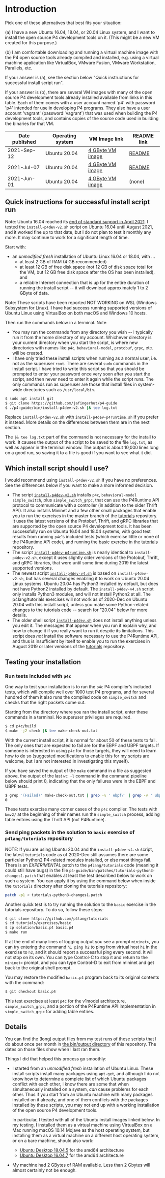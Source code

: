 # Introduction

Pick one of these alternatives that best fits your situation:

(a) I have a new Ubuntu 16.04, 18.04, or 20.04 Linux system, and I
    want to install the open source P4 development tools on it.  (This
    might be a new VM created for this purpose.)

(b) I am comfortable downloading and running a virtual machine image
    with the P4 open source tools already compiled and installed,
    e.g. using a virtual machine application like VirtualBox, VMware
    Fusion, VMware Workstation, Parallels, etc.

If your answer is (a), see the section below "Quick instructions for
successful install script run".

If your answer is (b), there are several VM images with many of the
open source P4 development tools already installed available from
links in this table.  Each of them comes with a user account named
'p4' with password 'p4' intended for use in developing P4 programs.
They also have a user account 'vagrant' (password 'vagrant') that was
used when building the P4 development tools, and contains copies of
the source code used in building the binaries for that VM.

| Date published | Operating system | VM Image link | README link |
| -------------- | ---------------- | ------------- | ----------- |
| 2021-Sep-12 | Ubuntu 20.04 | [4 GByte VM image](https://drive.google.com/file/d/1ZuEM4r_a4RLNq3D9Y3A1aqbiR3gFLE3z/view?usp=sharing) | [README](https://drive.google.com/file/d/16usydz9BrotG0wI5vToqJttsB4TWIcVg/view?usp=sharing) |
| 2021-Jul-07 | Ubuntu 20.04 | [4 GByte VM image](https://drive.google.com/file/d/1L0Yc6QOyXNNzEIZyFixcDKlnTl9tC6MA/view?usp=sharing) | [README](https://drive.google.com/file/d/1xTsj4pMjLYOsMH1TkugEZvu1kDBFxu7J/view?usp=sharing) |
| 2021-Jun-01 | Ubuntu 20.04 | [4 GByte VM image](https://drive.google.com/file/d/1ZkE5ynJrASMC54h0aqDwaCOA0I4i48AC/view?usp=sharing) | (none) |


## Quick instructions for successful install script run

Note: Ubuntu 16.04 reached its [end of standard support in April
2021](https://wiki.ubuntu.com/Releases).  I tested the
`install-p4dev-v2.sh` script on Ubuntu 16.04 until August 2021, and it
worked fine up to that date, but I do not plan to test it monthly any
more.  It may continue to work for a significant length of time.

Start with:

+ an _unmodified_ _fresh_ installation of Ubuntu Linux 16.04 or 18.04,
  with ...
  + at least 2 GB of RAM (4 GB recommended)
  + at least 12 GB of free disk space (not 12 GB of disk space total
    for the VM, but 12 GB free disk space after the OS has been
    installed), and
  + a reliable Internet connection that is up for the entire duration
    of running the install script -- it will download approximately 1
    to 2 GByte of data.

Note: These scripts have been reported NOT WORKING on WSL (Windows
Subsystem for Linux).  I have had success running supported versions
of Ubuntu Linux using VirtualBox on both macOS and Windows 10 hosts.

Then run the commands below in a terminal.  Note:
+ You may run the commands from any directory you wish -- I typically
  run it from the home directory of my account.  Whichever directory
  is your current directory when you start the script, is where new
  directories with names like `p4c`, `behavioral-model`, `protobuf`,
  `grpc`, etc. will be created.
+ I have only tried these install scripts when running as a normal
  user, i.e. not as the superuser `root`.  There are several `sudo`
  commands in the install script.  I have tried to write this script
  so that you should be prompted to enter your password once very soon
  after you start the script, and then never need to enter it again
  while the script runs.  The only commands run as superuser are those
  that install files in system-wide directories such as
  `/usr/local/bin`.
```bash
$ sudo apt install git
$ git clone https://github.com/jafingerhut/p4-guide
$ ./p4-guide/bin/install-p4dev-v2.sh |& tee log.txt
```
Replace `install-p4dev-v2.sh` with `install-p4dev-p4runtime.sh` if you
prefer it instead.  More details on the differences between them are
in the next section.

The `|& tee log.txt` part of the command is not necessary for the
install to work.  It causes the output of the script to be saved to
the file `log.txt`, as well as appear in the terminal window.  The
output is about 10,000 lines long on a good run, so saving it to a
file is good if you want to see what it did.


## Which install script should I use?

I would recommend using `install-p4dev-v2.sh` if you have no
preferences.  See the differences below if you want to make a more
informed decision.

* The script [`install-p4dev-v2.sh`](install-p4dev-v2.sh)
  installs `p4c`, `behavioral-model` `simple_switch`, plus
  `simple_switch_grpc`, that can use the P4Runtime API protocol to
  communicate with a controller (in addition to the older Thrift API).
  It also installs Mininet and a few other small packages that enable
  you to run the exercises in the master branch of the
  [tutorials](https://github.com/p4lang/tutorials) repository.  It
  uses the latest versions of the Protobuf, Thrift, and gRPC libraries
  that are supported by the open source P4 development tools.  It has
  been successfully run on Ubuntu 16.04 and 18.04 systems, with good
  test results from running `p4c`'s included tests (which exercise
  little or none of the P4Runtime API code), and running the basic
  exercise in the [tutorials](https://github.com/p4lang/tutorials)
  repository.
* The script
  [`install-p4dev-p4runtime.sh`](install-p4dev-p4runtime.sh) is nearly
  identical to `install-p4dev-v2.sh`, except it uses slightly older
  versions of the Protobuf, Thrift, and gRPC libraries, that were
  until some time during 2019 the latest supported versions.
* The newest script [`install-p4dev-v4.sh`](install-p4dev-v4.sh) is
  based on `install-p4dev-v2.sh`, but has several changes enabling it
  to work on Ubuntu 20.04 Linux systems.  Ubuntu 20.04 has Python3
  installed by default, but does not have Python2 installed by
  default.  The `install-p4dev-v4.sh` script only installs Python3
  modules, and will not install Python2 at all.  The p4lang/tutorials
  exercises will not work as of 2020-Dec on Ubuntu 20.04 with this
  install script, unless you make some Python-related changes to the
  tutorials code -- search for "20.04" below for more details.
* The older shell script [`install-p4dev.sh`](install-p4dev.sh) does
  not install anything unless you edit it.  The messages that appear
  when you run it explain why, and how to change it if you really want
  to run it despite its limitations.  This script does _not_ install
  the software necessary to use the P4Runtime API, and thus is
  insufficient by itself to enable you to run the exercises in August
  2019 or later versions of the
  [tutorials](https://github.com/p4lang/tutorials) repository.


## Testing your installation


### Run tests included with `p4c`

One way to test your installation is to run the `p4c` P4 compiler's
included tests, which will compile well over 1000 test P4 programs,
and for several hundred of them it also runs the compiled code on
`simple_switch` and checks that the right packets come out.

Starting from the directory where you ran the install script, enter
these commands in a terminal.  No superuser privileges are required.
```bash
$ cd p4c/build
$ make -j2 check |& tee make-check-out.txt
```

With the current install script, it is normal for about 50 of these
tests to fail.  The only ones that are expected to fail are for the
EBPF and UBPF targets.  If someone is interested in using `p4c` for
those targets, they will need to learn how to do so (suggested
modifications to enable this for my scripts are welcome, but I am not
interested in investigating this myself).

If you have saved the output of the `make` command in a file as
suggested above, the output of the last `wc -l` command in the command
pipeline below should print 0, indicating that the only failures were
in the EBPF and UBPF tests.

```bash
$ grep '(Failed)' make-check-out.txt | grep -v ' ebpf/' | grep -v ' ubpf/' | grep -v ' ebpf-bcc/' | wc -l
0
```

These tests exercise many corner cases of the `p4c` compiler.  The
tests with `bmv2/` at the beginning of their names run the
`simple_switch` process, adding table entries using the Thrift API
(not P4Runtime).


### Send ping packets in the solution to `basic` exercise of `p4lang/tutorials` repository

NOTE: If you are using Ubuntu 20.04 and the `install-p4dev-v4.sh`
script, the latest `tuturials` code as of 2020-Dec still assumes there
are some particular Python2 P4-related modules installed, or else most
things fail.  There is an _EXPERIMENTAL_ patch to the
`p4lang/tutorials` code (meaning it could still have bugs) in the file
`p4-guide/bin/patches/tutorials-python3-changes1.patch` that enables
at least the test described below to work on such a system.  You can
apply it by using the command below when inside the `tutorials`
directory after cloning the tutorials repository:
```bash
patch -p1 < tutorials-python3-changes1.patch
```

Another quick test is to try running the solution to the `basic`
exercise in the tutorials repository.  To do so, follow these steps:

```bash
$ git clone https://github.com/p4lang/tutorials
$ cd tutorials/exercises/basic
$ cp solution/basic.p4 basic.p4
$ make run
```

If at the end of many lines of logging output you see a prompt
`mininet>`, you can try entering the command `h1 ping h2` to ping from
virtual host `h1` in the exercise to `h2`, and it should report a
successful ping every second.  It will not stop on its own.  You can
type Control-C to stop it and return to the `mininet>` prompt, and you
can type Control-D to exit from mininet and get back to the original
shell prompt.

You may restore the modified `basic.p4` program back to its original
contents with the command:

```bash
$ git checkout basic.p4
```

This test exercises at least `p4c` for the v1model architecture,
`simple_switch_grpc`, and a portion of the P4Runtime API
implementation in `simple_switch_grpc` for adding table entries.


## Details

You can find the (long) output files from my test runs of these
scripts that I do about once per month in [the bin/output
directory](output/) of this repository.  The dates on those files show
when I last ran them.

Things I did that helped this process go smoothly:

+ I started from an _unmodified_ _fresh_ installation of Ubuntu Linux.
  These install scripts install many packages using `apt-get`, and
  although I do not know how to determine a complete list of which
  Ubuntu packages conflict with each other, I know there are some that
  when simultaneously installed on a system, _can_ cause problems for
  each other.  Thus if you start from an Ubuntu machine with many
  packages installed on it already, and one of them conflicts with the
  packages installed by these scripts, you may not end up with a
  working installation of the open source P4 development tools.
  
  In particular, I tested with all of the Ubuntu install images linked
  below.  In my testing, I installed them as a virtual machine using
  VirtualBox on a Mac running macOS 10.14 Mojave as the host operating
  system, but installing them as a virtual machine on a different host
  operating system, or on a bare machine, should also work:
  + [Ubuntu Desktop 18.04.5](http://releases.ubuntu.com/18.04/ubuntu-18.04.5-desktop-amd64.iso) for the amd64 architecture
  + [Ubuntu Desktop 16.04.7](http://releases.ubuntu.com/16.04/ubuntu-16.04.7-desktop-amd64.iso) for the amd64 architecture
+ My machine had 2 GBytes of RAM available.  Less than 2 Gbytes will
  almost certainly not be enough.
